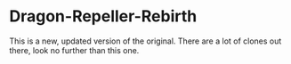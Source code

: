 # Dragon-Repeller-Rebirth
This is a new, updated version of the original. There are a lot of clones out there, look no further than this one.
